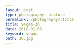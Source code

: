```yaml
---
layout: post
type: photography, picture
permalink: /photography/:title
title: vegas-36
date: 2018-01-08
keyword: vegas
path: 36.jpg
---
```



